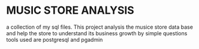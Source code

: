 # MUSIC STORE ANALYSIS
a collection of my sql files.
This project analysis the musice store data base and help the store to understand its business growth by simple questions
tools used are postgresql and pgadmin
